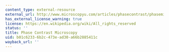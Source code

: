 ```yaml
---
content_type: external-resource
external_url: http://www.microscopyu.com/articles/phasecontrast/phasemicroscopy.html
has_external_license_warning: true
license: https://en.wikipedia.org/wiki/All_rights_reserved
status: ''
title: Phase Contrast Microscopy
uid: b01c6233-6b2c-473e-ad30-a66b2885411c
wayback_url: ''
---
```

